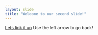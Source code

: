 ```yaml
---
layout: slide
title: "Welcome to our second slide!"
---
```

[Lets link it up](http://google.com)
Use the left arrow to go back!
